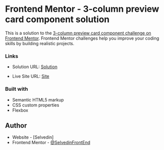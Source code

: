 # Frontend Mentor - 3-column preview card component solution

This is a solution to the [3-column preview card component challenge on Frontend Mentor](https://www.frontendmentor.io/challenges/3column-preview-card-component-pH92eAR2-). Frontend Mentor challenges help you improve your coding skills by building realistic projects. 

### Links

- Solution URL: [Solution]()

- Live Site URL: [Site](https://3columnpreviewcardselvex.netlify.app)

### Built with

- Semantic HTML5 markup
- CSS custom properties
- Flexbox


## Author

- Website - [Selvedin]
- Frontend Mentor - [@SelvedinFrontEnd](https://www.frontendmentor.io/profile/SelvedinFrontEnd)
